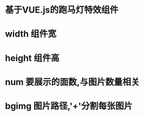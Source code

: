 #  基于VUE.js的跑马灯特效组件
 
 #  <ridinglantern width='160px' height='600px' num='3' bgimg='路径1/xxx.jpg+路径2/xxx.jpg+路径3/xxx.png'></ridinglantern>
 #  width   组件宽
 #  height  组件高
 #  num     要展示的面数,与图片数量相关
 #  bgimg   图片路径,'+'分割每张图片
